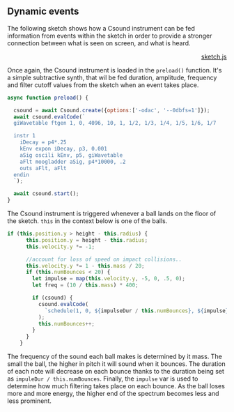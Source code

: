 
## Dynamic events

The following sketch shows how a Csound instrument can be fed information from events within the sketch in order to provide a stronger connection between what is seen on screen, and what is heard.  

[](/dynamic_events/index.html ':include :type=iframe width=800px height=400px frameBorder=0 scrolling="no"')
<p align="right">
<a href="https://github.com/rorywalsh/p5.Csound/blob/master/docs/examples/dynamic_events/sketch.js" target="_blank">sketch.js</a>
</p>

Once again, the Csound instrument is loaded in the `preload()` function. It's a simple subtractive synth, that wil be fed duration, amplitude, frequency and filter cutoff values from the sketch when an event takes place. 

```js
async function preload() {

  csound = await Csound.create({options:['-odac', '--0dbfs=1']});
  await csound.evalCode(`
  giWavetable ftgen 1, 0, 4096, 10, 1, 1/2, 1/3, 1/4, 1/5, 1/6, 1/7 

  instr 1
    iDecay = p4*.25
    kEnv expon iDecay, p3, 0.001
    aSig oscili kEnv, p5, giWavetable
    aFlt moogladder aSig, p4*10000, .2
    outs aFlt, aFlt
  endin
  `);

  await csound.start();
}
```

The Csound instrument is triggered whenever a ball lands on the floor of the sketch. `this` in the context below is one of the balls.  

```js
if (this.position.y > height - this.radius) {
      this.position.y = height - this.radius;
      this.velocity.y *= -1;

      //account for loss of speed on impact collisions..
      this.velocity.y *= 1 - this.mass / 20;
      if (this.numBounces < 20) {
        let impulse = map(this.velocity.y, -5, 0, .5, 0);
        let freq = (10 / this.mass) * 400;

        if (csound) {
          csound.evalCode(
            `schedule(1, 0, ${impulseDur / this.numBounces}, ${impulse}, ${freq})`
          );
          this.numBounces++;
        }
      }
    }
```

The frequency of the sound each ball makes is determined by it mass. The small the ball, the higher in pitch it will sound when it bounces. The duration of each note will decrease on each bounce thanks to the duration being set as `impuleDur / this.numBounces`. Finally, the `impulse` var is used to determine how much filtering takes place on each bounce. As the ball loses more and more energy, the higher end of the spectrum becomes less and less prominent. 